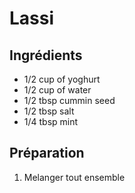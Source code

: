 # Lassi

## Ingrédients

* 1/2 cup of yoghurt
* 1/2 cup of water
* 1/2 tbsp cummin seed
* 1/2 tbsp salt
* 1/4 tbsp mint

## Préparation

1. Melanger tout ensemble
